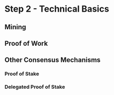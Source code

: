 # Step 2 - Technical Basics

## Mining

## Proof of Work

## Other Consensus Mechanisms
### Proof of Stake
### Delegated Proof of Stake

